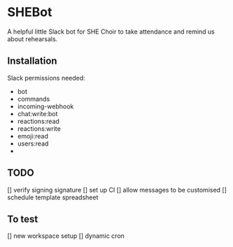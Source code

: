 # SHEBot

A helpful little Slack bot for SHE Choir to take attendance and remind us about rehearsals.

## Installation

Slack permissions needed:

- bot
- commands
- incoming-webhook
- chat:write:bot
- reactions:read
- reactions:write
- emoji:read
- users:read
-

## TODO

[] verify signing signature
[] set up CI
[] allow messages to be customised
[] schedule template spreadsheet

## To test

[] new workspace setup
[] dynamic cron
